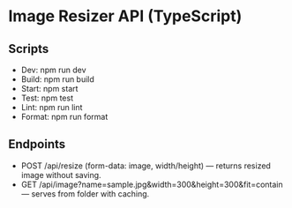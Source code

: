 # Image Resizer API (TypeScript)

## Scripts
- Dev: npm run dev
- Build: npm run build
- Start: npm start
- Test: npm test
- Lint: npm run lint
- Format: npm run format

## Endpoints
- POST /api/resize (form-data: image, width/height) — returns resized image without saving.
- GET /api/image?name=sample.jpg&width=300&height=300&fit=contain — serves from folder with caching.